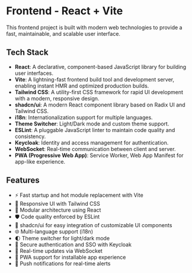 # Frontend - React + Vite

This frontend project is built with modern web technologies to provide a fast, maintainable, and scalable user interface.

## Tech Stack

- **React**: A declarative, component-based JavaScript library for building user interfaces.
- **Vite**: A lightning-fast frontend build tool and development server, enabling instant HMR and optimized production builds.
- **Tailwind CSS**: A utility-first CSS framework for rapid UI development with a modern, responsive design.
- **shadcn/ui**: A modern React component library based on Radix UI and Tailwind CSS.
- **i18n**: Internationalization support for multiple languages.
- **Theme Switcher**: Light/Dark mode and custom theme support.
- **ESLint**: A pluggable JavaScript linter to maintain code quality and consistency.
- **Keycloak**: Identity and access management for authentication.
- **WebSocket**: Real-time communication between client and server.
- **PWA (Progressive Web App)**: Service Worker, Web App Manifest for app-like experience.

## Features

- ⚡ Fast startup and hot module replacement with Vite
- 🎨 Responsive UI with Tailwind CSS
- 🧩 Modular architecture using React
- 🛡️ Code quality enforced by ESLint
- 🧱 shadcn/ui for easy integration of customizable UI components
- 🌐 Multi-language support (i18n)
- 🌓 Theme switcher for light/dark mode
- 🔐 Secure authentication and SSO with Keycloak
- 🔌 Real-time updates via WebSocket
- 📱 PWA support for installable app experience
- 🔔 Push notifications for real-time alerts